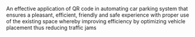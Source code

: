 An effective application of QR code in automating car parking system that ensures a pleasant, efficient, friendly and safe experience with proper use of the existing space whereby improving efficiency by optimizing vehicle placement thus reducing traffic jams
